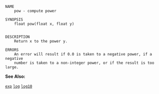 
```
NAME
	pow - compute power

SYNOPSIS
	float pow(float x, float y)


DESCRIPTION
	Return x to the power y.

ERRORS
	An error will result if 0.0 is taken to a negative power, if a negative
	number is taken to a non-integer power, or if the result is too large.

```

**See Also:**

 [`exp`](./exp.md)
 [`log`](./log.md)
 [`log10`](./log10.md)
